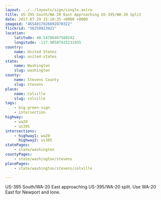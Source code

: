 ```yaml
---
layout: ../../layouts/sign/single.astro
title: US-395 South/WA-20 East Approaching US-395/WA-20 Split
date: 2017-07-29 15:10:35 +0000 +0000
imageid: "4654017026692870322"
flickrid: "36250923921"
location:
    latitude: 48.54786467560242
    longitude: -117.90587425231935
country:
    name: United States
    slug: united-states
state:
    name: Washington
    slug: washington
county:
    name: Stevens County
    slug: stevens
place:
    name: Colville
    slug: colville
tags:
    - big-green-sign
    - intersection
highway:
    - wa20
    - us395
intersections:
    - highway1: wa20
      highway2: us395
statePages:
    - state/washington
countyPages:
    - state/washington/stevens
placePages:
    - state/washington/stevens/colville

---
```

US-395 South/WA-20 East approaching US-395/WA-20 split.  Use WA-20 East for Newport and Ione.